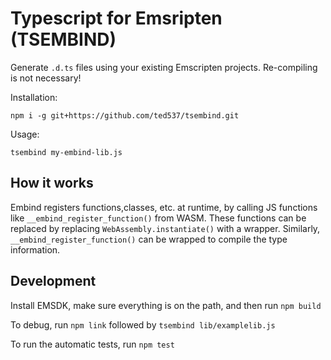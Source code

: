 # Typescript for Emsripten (TSEMBIND)

Generate `.d.ts` files using your existing Emscripten projects.
Re-compiling is not necessary!

Installation:
```
npm i -g git+https://github.com/ted537/tsembind.git
```

Usage:
```
tsembind my-embind-lib.js
```

## How it works

Embind registers functions,classes, etc. at runtime,
by calling JS functions like `__embind_register_function()` from WASM.
These functions can be replaced by replacing `WebAssembly.instantiate()` 
with a wrapper.
Similarly, `__embind_register_function()` can be wrapped
to compile the type information.

## Development

Install EMSDK, make sure everything is on the path, and then run `npm build`

To debug, run `npm link` followed by `tsembind lib/examplelib.js`

To run the automatic tests, run `npm test`
